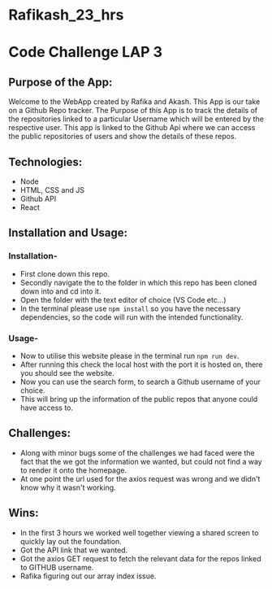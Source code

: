 # Rafikash_23_hrs

# Code Challenge LAP 3

## Purpose of the App:

Welcome to the WebApp created by Rafika and Akash. This App is our take on a Github Repo tracker. The Purpose of this App is to track the details of the repositories linked to a particular Username which will be entered by the respective user. This app is linked to the Github Api where we can access the public repositories of users and show the details of these repos.

## Technologies:

- Node
- HTML, CSS and JS
- Github API
- React

## Installation and Usage:

### Installation-

- First clone down this repo.
- Secondly navigate the to the folder in which this repo has been cloned down into and cd into it.
- Open the folder with the text editor of choice (VS Code etc...)
- In the terminal please use `npm install` so you have the necessary dependencies, so the code will run with the intended functionality.

### Usage-

- Now to utilise this website please in the terminal run `npm run dev`.
- After running this check the local host with the port it is hosted on, there you should see the website.
- Now you can use the search form, to search a Github username of your choice.
- This will bring up the information of the public repos that anyone could have access to.

## Challenges:

- Along with minor bugs some of the challenges we had faced were the fact that the we got the information we wanted, but could not find a way to render it onto the homepage.
- At one point the url used for the axios request was wrong and we didn't know why it wasn't working.

## Wins:

- In the first 3 hours we worked well together viewing a shared screen to quickly lay out the foundation.
- Got the API link that we wanted.
- Got the axios GET request to fetch the relevant data for the repos linked to GITHUB username.
- Rafika figuring out our array index issue.

